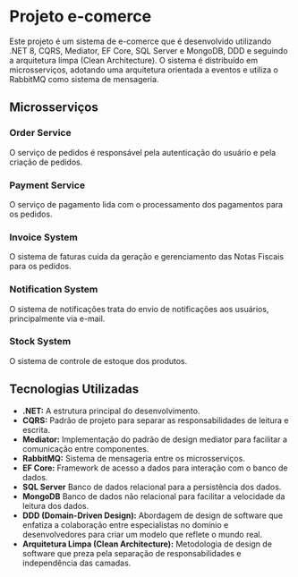 # Projeto e-comerce

Este projeto é um sistema de e-comerce que é desenvolvido utilizando .NET 8, CQRS, Mediator, EF Core, SQL Server e MongoDB, DDD e seguindo a arquitetura limpa (Clean Architecture). O sistema é distribuído em microsserviços, adotando uma arquitetura orientada a eventos e utiliza o RabbitMQ como sistema de mensageria.

## Microsserviços

### Order Service
O serviço de pedidos é responsável pela autenticação do usuário e pela criação de pedidos.

### Payment Service
O serviço de pagamento lida com o processamento dos pagamentos para os pedidos.

### Invoice System
O sistema de faturas cuida da geração e gerenciamento das Notas Fiscais para os pedidos.

### Notification System
O sistema de notificações trata do envio de notificações aos usuários, principalmente via e-mail.

### Stock System
O sistema de controle de estoque dos produtos.

## Tecnologias Utilizadas

- **.NET:** A estrutura principal do desenvolvimento.
- **CQRS:** Padrão de projeto para separar as responsabilidades de leitura e escrita.
- **Mediator:** Implementação do padrão de design mediator para facilitar a comunicação entre componentes.
- **RabbitMQ:** Sistema de mensageria entre os microsserviços.
- **EF Core:** Framework de acesso a dados para interação com o banco de dados.
- **SQL Server** Banco de dados relacional para a persistência dos dados.
- **MongoDB** Banco de dados não relacional para facilitar a velocidade da leitura dos dados.
- **DDD (Domain-Driven Design):** Abordagem de design de software que enfatiza a colaboração entre especialistas no domínio e desenvolvedores para criar um modelo que reflete o mundo real.
- **Arquitetura Limpa (Clean Architecture):** Metodologia de design de software que preza pela separação de responsabilidades e independência das camadas.




